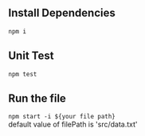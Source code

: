 ## Install Dependencies
`npm i`

## Unit Test
`npm test`

## Run the file
`npm start -i ${your file path}`  
default value of filePath is 'src/data.txt'